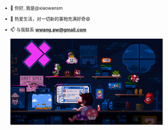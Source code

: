- 👋 你好, 我是@xiaowansm

- 💞️ 热爱生活，对一切新的事物充满好奇😄

- 📫 与我联系 **wwang.pw@gmail.com**

  [![](https://raw.githubusercontent.com/xiaowansm5/xiaowansm5/main/%E5%8A%A8%E6%80%81%E9%85%B7%E5%9B%BE.gif)](https://github.com/xiaowansm5)

